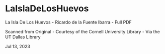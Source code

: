 # LaIslaDeLosHuevos
La Isla De Los Huevos - Ricardo de la Fuente Ibarra - Full PDF

Scanned from Original - Courtesy of the Cornell University Library - Via the UT Dallas Library

Jul 13, 2023

